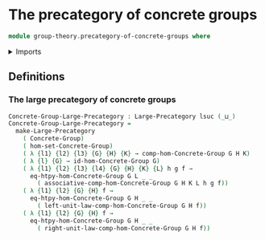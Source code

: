 # The precategory of concrete groups

```agda
module group-theory.precategory-of-concrete-groups where
```

<details><summary>Imports</summary>

```agda
open import category-theory.large-precategories

open import foundation.universe-levels

open import group-theory.concrete-groups
open import group-theory.homomorphisms-concrete-groups
```

</details>

## Definitions

### The large precategory of concrete groups

```agda
Concrete-Group-Large-Precategory : Large-Precategory lsuc (_⊔_)
Concrete-Group-Large-Precategory =
  make-Large-Precategory
    ( Concrete-Group)
    ( hom-set-Concrete-Group)
    ( λ {l1} {l2} {l3} {G} {H} {K} → comp-hom-Concrete-Group G H K)
    ( λ {l} {G} → id-hom-Concrete-Group G)
    ( λ {l1} {l2} {l3} {l4} {G} {H} {K} {L} h g f →
      eq-htpy-hom-Concrete-Group G L _ _
        ( associative-comp-hom-Concrete-Group G H K L h g f))
    ( λ {l1} {l2} {G} {H} f →
      eq-htpy-hom-Concrete-Group G H _ _
        ( left-unit-law-comp-hom-Concrete-Group G H f))
    ( λ {l1} {l2} {G} {H} f →
      eq-htpy-hom-Concrete-Group G H _ _
        ( right-unit-law-comp-hom-Concrete-Group G H f))
```
